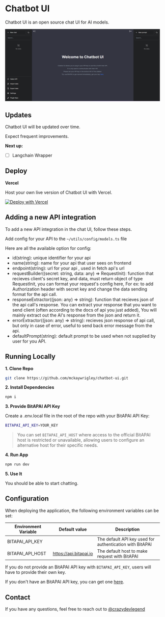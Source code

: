 # Chatbot UI

Chatbot UI is an open source chat UI for AI models.

![Chatbot UI](./public/screenshots/home.png)

## Updates

Chatbot UI will be updated over time.

Expect frequent improvements.

**Next up:**

- [ ] Langchain Wrapper

## Deploy

**Vercel**

Host your own live version of Chatbot UI with Vercel.

[![Deploy with Vercel](https://vercel.com/button)](https://vercel.com/new/clone?repository-url=https%3A%2F%2Fgithub.com%2Fmckaywrigley%2Fchatbot-ui)

## Adding a new API integration

To add a new API integration in the chat UI, follow these steps.

Add config for your API to the `~/utils/config/models.ts` file

Here are all the available option for config:

- id(string): unique identifier for your api
- name(string): name for your api that user sees on frontend
- endpoint(string): url for your api , used in fetch api's url
- requestBuilder((secret: string, data: any) => RequestInit): function that recieves client's secret key, and data, must return object of type RequestInit, you can format your request's config here, For ex: to add Authorization header with secret key and change the data sending format for the api call.
- responseExtractor((json: any) => string): function that recieves json of the api call's response. You can extract your response that you want to send client (often according to the docs of api you just added), You will mainly extract out the AI's response from the json and return it.
- errorExtractor((json: any) => string): recieves json response of api call, but only in case of error, useful to send back error message from the api.
- defaultPrompt(string): default prompt to be used when not supplied by user for you API.

## Running Locally

**1. Clone Repo**

```bash
git clone https://github.com/mckaywrigley/chatbot-ui.git
```

**2. Install Dependencies**

```bash
npm i
```

**3. Provide BitAPAI API Key**

Create a .env.local file in the root of the repo with your BitAPAI API Key:

```bash
BITAPAI_API_KEY=YOUR_KEY
```

> You can set `BITAPAI_API_HOST` where access to the official BitAPAI host is restricted or unavailable, allowing users to configure an alternative host for their specific needs.

**4. Run App**

```bash
npm run dev
```

**5. Use It**

You should be able to start chatting.

## Configuration

When deploying the application, the following environment variables can be set:

| Environment Variable | Default value          | Description                                              |
| -------------------- | ---------------------- | -------------------------------------------------------- |
| BITAPAI_API_KEY      |                        | The default API key used for authentication with BitAPAI |
| BITAPAI_API_HOST     | https://api.bitapai.io | The default host to make request with BitAPAI            |

If you do not provide an BitAPAI API key with `BITAPAI_API_KEY`, users will have to provide their own key.

If you don't have an BitAPAI API key, you can get one [here](https://bitapai.io).

## Contact

If you have any questions, feel free to reach out to [@crazydevlegend](https://github.com/crazydevlegend)
